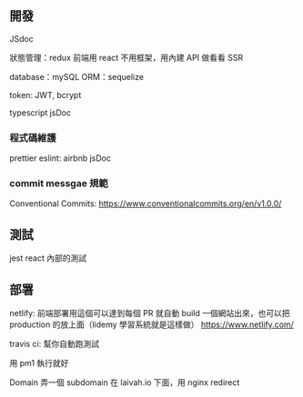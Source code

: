 ## 開發
JSdoc

狀態管理：redux 
前端用 react 
不用框架，用內建 API 做看看 SSR

database：mySQL
ORM：sequelize

token: JWT, bcrypt

typescript
jsDoc
### 程式碼維護
prettier
eslint: airbnb
jsDoc

### commit messgae 規範
Conventional Commits: https://www.conventionalcommits.org/en/v1.0.0/


## 測試
jest
react 內部的測試

## 部署
netlify: 
前端部署用這個可以達到每個 PR 就自動 build 一個網站出來，也可以把 production 的放上面（lidemy 學習系統就是這樣做） https://www.netlify.com/


travis ci:
幫你自動跑測試

用 pm1 執行就好

Domain 弄一個 subdomain 在 laivah.io 下面，用 nginx redirect
